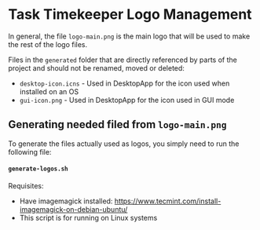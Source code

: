 # Task Timekeeper Logo Management

In general, the file `logo-main.png` is the main logo that will be used to make the rest of the logo files.

Files in the `generated` folder that are directly referenced by parts of the project and should not be renamed, moved or deleted:

 * `desktop-icon.icns` - Used in DesktopApp for the icon used when installed on an OS
 * `gui-icon.png` - Used in DesktopApp for the icon used in GUI mode

## Generating needed filed from `logo-main.png`

To generate the files actually used as logos, you simply need to run the following file:

#### `generate-logos.sh`

Requisites:

 * Have imagemagick installed: https://www.tecmint.com/install-imagemagick-on-debian-ubuntu/
 * This script is for running on Linux systems